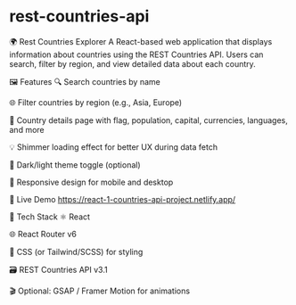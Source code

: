# rest-countries-api
🌍 Rest Countries Explorer
A React-based web application that displays information about countries using the REST Countries API. Users can search, filter by region, and view detailed data about each country.

🖼️ Features
🔍 Search countries by name

🌐 Filter countries by region (e.g., Asia, Europe)

📄 Country details page with flag, population, capital, currencies, languages, and more

💡 Shimmer loading effect for better UX during data fetch

🌙 Dark/light theme toggle (optional)

📱 Responsive design for mobile and desktop

🚀 Live Demo
https://react-1-countries-api-project.netlify.app/

🔧 Tech Stack
⚛️ React

🌐 React Router v6

🎨 CSS (or Tailwind/SCSS) for styling

🗃️ REST Countries API v3.1

🎬 Optional: GSAP / Framer Motion for animations
